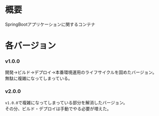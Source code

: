 # 概要
SpringBootアプリケーションに関するコンテナ

# 各バージョン
### v1.0.0
開発→ビルド→デプロイ→本番環境運用のライフサイクルを固めたバージョン。<br>
無駄に複雑になってしまっている。<br>

### v2.0.0
`v1.0.0`で複雑になってしまっている部分を解消したバージョン。<br>
その分、ビルド・デプロイは手動でやる必要が増えた。<br>
